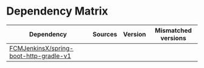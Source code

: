 # Dependency Matrix

Dependency | Sources | Version | Mismatched versions
---------- | ------- | ------- | -------------------
[FCMJenkinsX/spring-boot-http-gradle-v1](https://github.com/FCMJenkinsX/spring-boot-http-gradle-v1.git) |  | []() | 
